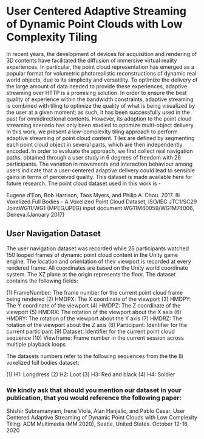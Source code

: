 # User Centered Adaptive Streaming of Dynamic Point Clouds with Low Complexity Tiling
In recent years, the development of devices for acquisition and rendering of 3D contents have facilitated the diffusion of immersive virtual reality experiences. In particular, the point cloud representation has emerged as a popular format for volumetric photorealistic reconstructions of dynamic real world objects, due to its simplicity and versatility.
To optimize the delivery of the large amount of data needed to provide these experiences, adaptive streaming over HTTP is a promising solution. In order to ensure the best quality of experience within the bandwidth constraints, adaptive streaming is combined with tiling to optimize the quality of what is being visualized by the user at a given moment; as such, it has been successfully used in the past for omnidirectional contents.
However, its adoption to the point cloud streaming scenario has only been studied to optimize multi-object delivery. 
In this work, we present a low-complexity tiling approach to perform adaptive streaming of point cloud content. Tiles are defined by segmenting each point cloud object in several parts, which are then independently encoded. In order to evaluate the approach, we first collect real navigation paths, obtained through a user study in 6 degrees of freedom with 26 participants. The variation in movements and interaction behaviour among users indicate that a user-centered adaptive delivery could lead to sensible gains in terms of perceived quality. This dataset is made available here for future research. The point cloud dataset used in this work is -

Eugene d’Eon, Bob Harrison, Taos Myers, and Philip A. Chou. 2017.  8i Voxelized Full Bodies - A Voxelized Point Cloud Dataset, ISO/IEC JTC1/SC29 JointWG11/WG1 (MPEG/JPEG) input document WG11M40059/WG1M74006, Geneva.(January 2017)

## User Navigation Dataset
The user navigation dataset was recorded while 26 participants watched 150 looped frames of dynamic point cloud content in the Unity game engine. The location and orientation of their viewport is recorded at every rendered frame. All coordinates are based on the Unity world coordinate system. The XZ plane at the origin represents the floor. The dataset contains the following fields:

(1)  FrameNumber: The frame number for the current point cloud frame being rendered
(2)  HMDPX: The X coordinate of the viewport
(3)  HMDPY: The Y coordinate of the viewport
(4)  HMDPZ: The Z coordinate of the viewport
(5)  HMDRX: The rotation of the viewport about the X axis
(6)  HMDRY: The rotation of the viewport about the Y axis
(7)  HMDRZ: The rotation of the viewport about the Z axis
(8)  Participant: Identifier for the current participant
(9)  Dataset: Identifier for the current point cloud sequence
(10) Viewframe: Frame number in the current session across multiple playback loops

The datasets numbers refer to the following sequences from the the 8i voxelized full bodies dataset:

(1) H1: Longdress
(2) H2: Loot
(3) H3: Red and black
(4) H4: Soldier

### We kindly ask that should you mention our dataset in your publication, that you would reference the following paper:

Shishir Subramanyam, Irene Viola, Alan Hanjalic, and Pablo Cesar. User Centered Adaptive Streaming of Dynamic Point Clouds with Low Complexity Tiling. ACM Multimedia (MM 2020), Seatle, United States. October 12-16, 2020
